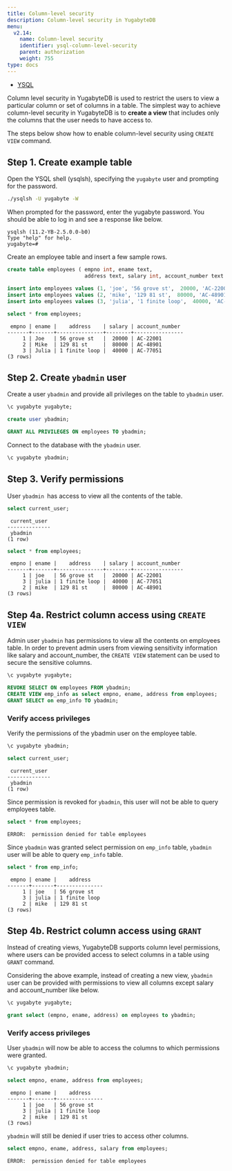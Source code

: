 ```yaml
---
title: Column-level security
description: Column-level security in YugabyteDB
menu:
  v2.14:
    name: Column-level security
    identifier: ysql-column-level-security
    parent: authorization
    weight: 755
type: docs
---
```


<ul class="nav nav-tabs-alt nav-tabs-yb">
  <li >
    <a href="../column-level-security/" class="nav-link active">
      <i class="icon-postgres" aria-hidden="true"></i>
      YSQL
    </a>
  </li>
</ul>

Column level security in YugabyteDB is used to restrict the users to view a particular column or set of columns in a table. The simplest way to achieve column-level security in YugabyteDB is to **create a view** that includes only the columns that the user needs to have access to.

The steps below show how to enable column-level security using `CREATE VIEW` command.

## Step 1. Create example table

Open the YSQL shell (ysqlsh), specifying the `yugabyte` user and prompting for the password.

```sh
./ysqlsh -U yugabyte -W
```

When prompted for the password, enter the yugabyte password. You should be able to log in and see a response like below.

```output
ysqlsh (11.2-YB-2.5.0.0-b0)
Type "help" for help.
yugabyte=#
```

Create an employee table and insert a few sample rows.

```sql
create table employees ( empno int, ename text,
                         address text, salary int, account_number text );

insert into employees values (1, 'joe', '56 grove st',  20000, 'AC-22001' );
insert into employees values (2, 'mike', '129 81 st',  80000, 'AC-48901' );
insert into employees values (3, 'julia', '1 finite loop',  40000, 'AC-77051');

select * from employees;
```

```output
 empno | ename |    address    | salary | account_number
-------+-------+---------------+--------+----------------
     1 | Joe   | 56 grove st   |  20000 | AC-22001
     2 | Mike  | 129 81 st     |  80000 | AC-48901
     3 | Julia | 1 finite loop |  40000 | AC-77051
(3 rows)
```

## Step 2. Create `ybadmin` user

Create a user `ybadmin` and provide all privileges on the table to `ybadmin` user.

```sql
\c yugabyte yugabyte;

create user ybadmin;

GRANT ALL PRIVILEGES ON employees TO ybadmin;
```

Connect to the database with the `ybadmin` user.

```sql
\c yugabyte ybadmin;
```

## Step 3. Verify permissions

User `ybadmin `has access to view all the contents of the table.

```sql
select current_user;
```

```output
 current_user
--------------
 ybadmin
(1 row)
```

```sql
select * from employees;
```

```output
 empno | ename |    address    | salary | account_number
-------+-------+---------------+--------+----------------
     1 | joe   | 56 grove st   |  20000 | AC-22001
     3 | julia | 1 finite loop |  40000 | AC-77051
     2 | mike  | 129 81 st     |  80000 | AC-48901
(3 rows)
```

## Step 4a. Restrict column access using `CREATE VIEW`

Admin user `ybadmin` has permissions to view all the contents on employees table. In order to prevent admin users from viewing sensitivity information like salary and account_number, the `CREATE VIEW` statement can be used to secure the sensitive columns.

```sql
\c yugabyte yugabyte;

REVOKE SELECT ON employees FROM ybadmin;
CREATE VIEW emp_info as select empno, ename, address from employees;
GRANT SELECT on emp_info TO ybadmin;
```

### Verify access privileges

Verify the permissions of the ybadmin user on the employee table.

```sql
\c yugabyte ybadmin;

select current_user;
```

```output
 current_user
--------------
 ybadmin
(1 row)
```

Since permission is revoked for `ybadmin`, this user will not be able to query employees table.

```sql
select * from employees;
```

```output
ERROR:  permission denied for table employees
```

Since `ybadmin` was granted select permission on `emp_info` table, `ybadmin` user will be able to query `emp_info` table.

```sql
select * from emp_info;
```

```output
 empno | ename |    address
-------+-------+---------------
     1 | joe   | 56 grove st
     3 | julia | 1 finite loop
     2 | mike  | 129 81 st
(3 rows)
```

## Step 4b. Restrict column access using `GRANT`

Instead of creating views, YugabyteDB supports column level permissions, where users can be provided access to select columns in a table using `GRANT` command.

Considering the above example, instead of creating a new view, `ybadmin` user can be provided with permissions to view all columns except salary and account_number like below.

```sql
\c yugabyte yugabyte;

grant select (empno, ename, address) on employees to ybadmin;
```

### Verify access privileges

User `ybadmin` will now be able to access the columns to which permissions were granted.

```sql
\c yugabyte ybadmin;

select empno, ename, address from employees;
```

```output
 empno | ename |    address
-------+-------+---------------
     1 | joe   | 56 grove st
     3 | julia | 1 finite loop
     2 | mike  | 129 81 st
(3 rows)
```

`ybadmin` will still be denied if user tries to access other columns.

```sql
select empno, ename, address, salary from employees;
```

```output
ERROR:  permission denied for table employees
```
